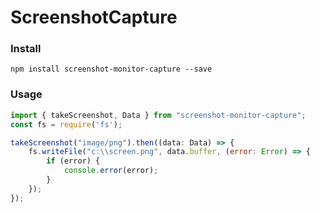 # ScreenshotCapture

### Install
```
npm install screenshot-monitor-capture --save
```

### Usage
```js
import { takeScreenshot, Data } from "screenshot-monitor-capture";
const fs = require('fs');

takeScreenshot("image/png").then((data: Data) => {
	fs.writeFile("c:\\screen.png", data.buffer, (error: Error) => {
		if (error) {
			console.error(error);
		}
	});
});
```
